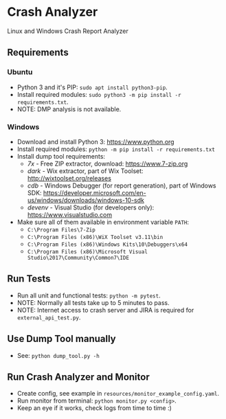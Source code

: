 # Crash Analyzer

Linux and Windows Crash Report Analyzer

## Requirements

### Ubuntu

- Python 3 and it's PIP: `sudo apt install python3-pip`.
- Install required modules: `sudo python3 -m pip install -r requirements.txt`.
- NOTE: DMP analysis is not available.

### Windows

- Download and install Python 3: <https://www.python.org>
- Install required modules: `python -m pip install -r requirements.txt`
- Install dump tool requirements:
    - *7x* - Free ZIP extractor, download: <https://www.7-zip.org>
    - *dark* - Wix extractor, part of Wix Toolset: <http://wixtoolset.org/releases>
    - *cdb* - Windows Debugger (for report generation), part of Windows SDK: 
      <https://developer.microsoft.com/en-us/windows/downloads/windows-10-sdk>
    - *devenv* - Visual Studio (for developers only): <https://www.visualstudio.com>
- Make sure all of them available in environment variable `PATH`:
    - `C:\Program Files\7-Zip`
    - `C:\Program Files (x86)\WiX Toolset v3.11\bin`
    - `C:\Program Files (x86)\Windows Kits\10\Debuggers\x64`
    - `C:\Program Files (x86)\Microsoft Visual Studio\2017\Community\Common7\IDE`

## Run Tests

- Run all unit and functional tests: `python -m pytest`.
- NOTE: Normally all tests take up to 5 minutes to pass.
- NOTE: Internet access to crash server and JIRA is required for `external_api_test.py`.

## Use Dump Tool manually

- See: `python dump_tool.py -h`

## Run Crash Analyzer and Monitor

- Create config, see example in `resources/monitor_example_config.yaml`.
- Run monitor from terminal: `python monitor.py <config>`.
- Keep an eye if it works, check logs from time to time :)
